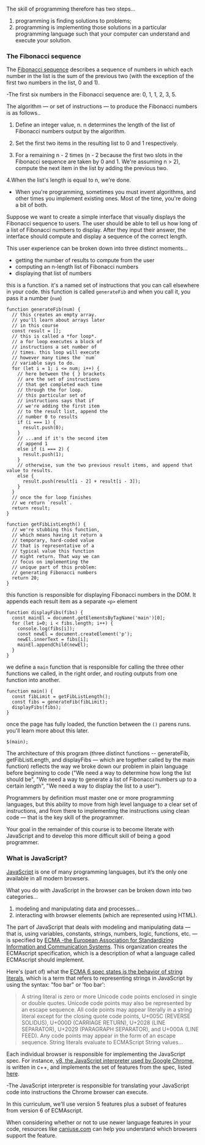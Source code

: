 
The skill of programming therefore has two steps... 

1. programming is finding solutions to problems; 
2. programming is implementing those solutions in a particular programming language such that your computer can understand and execute your solution.

### The Fibonacci sequence

The [Fibonacci sequence](https://en.wikipedia.org/wiki/Fibonacci_number) describes a sequence of numbers in which each number in the list is the sum of the previous two (with the exception of the first two numbers in the list, 0 and 1).

-The first six numbers in the Fibonacci sequence are: 0, 1, 1, 2, 3, 5.

The algorithm — or set of instructions — to produce the Fibonacci numbers is as follows..

1. Define an integer value, n. n determines the length of the list of Fibonacci numbers output by the algorithm.

2. Set the first two items in the resulting list to 0 and 1 respectively.

3. For a remaining n - 2 times (n - 2 because the first two slots in the Fibonacci sequence are taken by 0 and 1. We're assuming n > 2), compute the next item in the list by adding the previous two.

4.When the list's length is equal to n, we're done.

- When you're programming, sometimes you must invent algorithms, and other times you implement existing ones. Most of the time, you're doing a bit of both.

Suppose we want to create a simple interface that visually displays the Fibonacci sequence to users. The user should be able to tell us how long of a list of Fibonacci numbers to display. After they input their answer, the interface should compute and display a sequence of the correct length.

This user experience can be broken down into three distinct moments...

- getting the number of results to compute from the user
- computing an n-length list of Fibonacci numbers
- displaying that list of numbers


this is a function. it's a named set of instructions that you can call elsewhere in your code. this function is called `generateFib` and when you call it, you pass it a number (`num`)

```
function generateFib(num) {
  // this creates an empty array.
  // you'll learn about arrays later
  // in this course
  const result = []; 
  // this is called a *for loop*.
  // a for loop executes a block of 
  // instructions a set number of 
  // times. this loop will execute
  // however many times the `num`
  // variable says to do.
  for (let i = 1; i <= num; i++) {
    // here between the { } brackets
    // are the set of instructions
    // that get completed each time
    // through the for loop.
    // this particular set of
    // instructions says that if
    // we're adding the first item
    // to the result list, append the
    // number 0 to results
    if (i === 1) {
      result.push(0);
    }
    // ...and if it's the second item
    // append 1
    else if (i === 2) {
      result.push(1);
    }
    // otherwise, sum the two previous result items, and append that value to results.
    else {
      result.push(result[i - 2] + result[i - 3]);
    }
  }
  // once the for loop finishes
  // we return `result`.
  return result;
}
```

```
function getFibListLength() {
  // we're stubbing this function,
  // which means having it return a
  // temporary, hard-coded value
  // that is representative of a 
  // typical value this function
  // might return. That way we can 
  // focus on implementing the 
  // unique part of this problem:
  // generating Fibonacci numbers
  return 20;
}
```

this function is responsible for displaying Fibonacci numbers in the DOM. It appends each result item as a separate `<p>` element

```
function displayFibs(fibs) {
  const mainEl = document.getElementsByTagName('main')[0];
  for (let i=0; i < fibs.length; i++) {
    console.log(fibs[i]);
    const newEl = document.createElement('p');
    newEl.innerText = fibs[i];
    mainEl.appendChild(newEl);
  }
}
```

we define a `main` function that is responsible for calling the three other functions we called, in the right order, and routing outputs from one function into another.

```
function main() {
  const fibLimit = getFibListLength();
  const fibs = generateFib(fibLimit);
  displayFibs(fibs);
}
```
once the page has fully loaded, the function between the `()` parens runs. you'll learn more about this later.

` $(main); `

The architecture of this program (three distinct functions -- generateFib, getFibListLength, and displayFibs — which are together called by the main function) reflects the way we broke down our problem in plain language before beginning to code ("We need a way to determine how long the list should be", "We need a way to generate a list of Fibonacci numbers up to a certain length", "We need a way to display the list to a user").

Programmers by definition must master one or more programming languages, but this ability to move from high level language to a clear set of instructions, and from there to implementing the instructions using clean code — that is the key skill of the programmer.

Your goal in the remainder of this course is to become literate with JavaScript and to develop this more difficult skill of being a good programmer.

### What is JavaScript?

[JavaScript](https://en.wikipedia.org/wiki/JavaScript) is one of many programming languages, but it’s the only one available in all modern browsers.

What you do with JavaScript in the browser can be broken down into two categories... 

1. modeling and manipulating data and processes... 
2. interacting with browser elements (which are represented using HTML).

The part of JavaScript that deals with modeling and manipulating data — that is, using variables, constants, strings, numbers, logic, functions, etc. — is specified by [ECMA -the European Association for Standardizing Information and Communication Systems](http://www.ecma-international.org/memento/history.htm). This organization creates the ECMAscript specification, which is a description of what a language called ECMAscript should implement.

Here's (part of) what the [ECMA 6 spec states is the behavior of string literals](https://www.ecma-international.org/ecma-262/6.0/#sec-literals-string-literals), which is a term that refers to representing strings in JavaScript by using the syntax: "foo bar" or 'foo bar':

> A string literal is zero or more Unicode code points enclosed in single or double quotes. Unicode code points may also be represented by an escape sequence. 
> All code points may appear literally in a string literal except for the closing quote code points, U+005C (REVERSE SOLIDUS), U+000D (CARRIAGE RETURN), U+2028 (LINE SEPARATOR), U+2029 (PARAGRAPH SEPARATOR), and U+000A (LINE FEED). 
> Any code points may appear in the form of an escape sequence. String literals evaluate to ECMAScript String values...

Each individual browser is responsible for implementing the JavaScript spec. For instance, [v8, the JavaScript interpreter used by Google Chrome](https://github.com/v8/v8), is written in c++, and implements the set of features from the spec, listed [here](http://kangax.github.io/compat-table/es5/). 

-The JavaScript interpreter is responsible for translating your JavaScript code into instructions the Chrome browser can execute.

In this curriculum, we'll use version 5 features plus a subset of features from version 6 of ECMAscript.

When considering whether or not to use newer language features in your code, resources like [caniuse.com](https://caniuse.com/) can help you understand which browsers support the feature.
